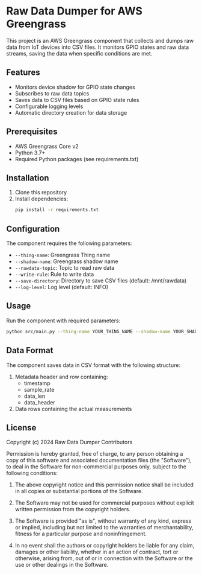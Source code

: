 # Raw Data Dumper for AWS Greengrass

This project is an AWS Greengrass component that collects and dumps raw data from IoT devices into CSV files. It monitors GPIO states and raw data streams, saving the data when specific conditions are met.

## Features

- Monitors device shadow for GPIO state changes
- Subscribes to raw data topics
- Saves data to CSV files based on GPIO state rules
- Configurable logging levels
- Automatic directory creation for data storage

## Prerequisites

- AWS Greengrass Core v2
- Python 3.7+
- Required Python packages (see requirements.txt)

## Installation

1. Clone this repository
2. Install dependencies:
   ```bash
   pip install -r requirements.txt
   ```

## Configuration

The component requires the following parameters:

- `--thing-name`: Greengrass Thing name
- `--shadow-name`: Greengrass shadow name
- `--rawdata-topic`: Topic to read raw data
- `--write-rule`: Rule to write data
- `--save-directory`: Directory to save CSV files (default: /mnt/rawdata)
- `--log-level`: Log level (default: INFO)

## Usage

Run the component with required parameters:

```bash
python src/main.py --thing-name YOUR_THING_NAME --shadow-name YOUR_SHADOW_NAME --rawdata-topic YOUR_TOPIC --write-rule YOUR_RULE
```

## Data Format

The component saves data in CSV format with the following structure:

1. Metadata header and row containing:
   - timestamp
   - sample_rate
   - data_len
   - data_header
2. Data rows containing the actual measurements

## License

Copyright (c) 2024 Raw Data Dumper Contributors

Permission is hereby granted, free of charge, to any person obtaining a copy
of this software and associated documentation files (the "Software"), to deal
in the Software for non-commercial purposes only, subject to the following conditions:

1. The above copyright notice and this permission notice shall be included in all
   copies or substantial portions of the Software.

2. The Software may not be used for commercial purposes without explicit written
   permission from the copyright holders.

3. The Software is provided "as is", without warranty of any kind, express or
   implied, including but not limited to the warranties of merchantability,
   fitness for a particular purpose and noninfringement.

4. In no event shall the authors or copyright holders be liable for any claim,
   damages or other liability, whether in an action of contract, tort or otherwise,
   arising from, out of or in connection with the Software or the use or other
   dealings in the Software.
